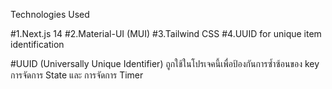 Technologies Used

#1.Next.js 14
#2.Material-UI (MUI)
#3.Tailwind CSS
#4.UUID for unique item identification

#UUID (Universally Unique Identifier) ถูกใช้ในโปรเจคนี้เพื่อป้องกันการซ้ำซ้อนของ key การจัดการ State และ การจัดการ Timer
